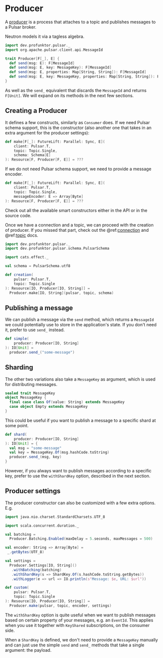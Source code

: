 # Producer

A [producer](https://pulsar.apache.org/docs/en/concepts-messaging/#producers) is a process that attaches to a topic and publishes messages to a Pulsar broker.

Neutron models it via a tagless algebra.

```scala mdoc:compile-only
import dev.profunktor.pulsar._
import org.apache.pulsar.client.api.MessageId

trait Producer[F[_], E] {
  def send(msg: E): F[MessageId]
  def send(msg: E, key: MessageKey): F[MessageId]
  def send(msg: E, properties: Map[String, String]): F[MessageId]
  def send(msg: E, key: MessageKey, properties: Map[String, String]): F[MessageId]
}
```

As well as the `send_` equivalent that discards the `MessageId` and returns `F[Unit]`. We will expand on its methods in the next few sections.

## Creating a Producer

It defines a few constructs, similarly as `Consumer` does. If we need Pulsar schema support, this is the constructor (also another one that takes in an extra argument for the producer settings):

```scala
def make[F[_]: FutureLift: Parallel: Sync, E](
    client: Pulsar.T,
    topic: Topic.Single,
    schema: Schema[E]
): Resource[F, Producer[F, E]] = ???
```

If we do not need Pulsar schema support, we need to provide a message encoder.

```scala
def make[F[_]: FutureLift: Parallel: Sync, E](
    client: Pulsar.T,
    topic: Topic.Single,
    messageEncoder: E => Array[Byte]
): Resource[F, Producer[F, E]] = ???
```

Check out all the available smart constructors either in the API or in the source code.

Once we have a connection and a topic, we can proceed with the creation of producer. If you missed that part, check out the @ref:[connection](../reference/Connection.md) and @ref:[topic](../reference/Topic.md) docs.

```scala mdoc
import dev.profunktor.pulsar._
import dev.profunktor.pulsar.schema.PulsarSchema

import cats.effect._

val schema = PulsarSchema.utf8

def creation(
    pulsar: Pulsar.T,
    topic: Topic.Single
): Resource[IO, Producer[IO, String]] =
  Producer.make[IO, String](pulsar, topic, schema)
```

## Publishing a message

We can publish a message via the `send` method, which returns a `MessageId` we could potentially use to store in the application's state. If you don't need it, prefer to use `send_` instead.

```scala mdoc
def simple(
    producer: Producer[IO, String]
): IO[Unit] =
  producer.send_("some-message")
```

## Sharding

The other two variations also take a `MessageKey` as argument, which is used for distributing messages.

```scala mdoc:compile-only
sealed trait MessageKey
object MessageKey {
  final case class Of(value: String) extends MessageKey
  case object Empty extends MessageKey
}
```

This could be useful if you want to publish a message to a specific shard at some point.

```scala mdoc
def shard(
    producer: Producer[IO, String]
): IO[Unit] = {
  val msg = "some-message"
  val key = MessageKey.Of(msg.hashCode.toString)
  producer.send_(msg, key)
}
```

However, if you always want to publish messages according to a specific key, prefer to use the `withShardKey` option, described in the next section.

## Producer settings

The producer constructor can also be customized with a few extra options. E.g.

```scala mdoc
import java.nio.charset.StandardCharsets.UTF_8

import scala.concurrent.duration._

val batching =
  Producer.Batching.Enabled(maxDelay = 5.seconds, maxMessages = 500)

val encoder: String => Array[Byte] =
 _.getBytes(UTF_8)

val settings =
  Producer.Settings[IO, String]()
   .withBatching(batching)
   .withShardKey(s => ShardKey.Of(s.hashCode.toString.getBytes))
   .withLogger(e => url => IO.println(s"Message: $e, URL: $url"))

def custom(
    pulsar: Pulsar.T,
    topic: Topic.Single
): Resource[IO, Producer[IO, String]] =
  Producer.make(pulsar, topic, encoder, settings)
```

The `withShardKey` option is quite useful when we want to publish messages based on certain property of your messages, e.g. an `EventId`. This applies when you use it together with `KeyShared` subscriptions, on the consumer side.

When a `ShardKey` is defined, we don't need to provide a `MessageKey` manually and can just use the simple `send` and `send_` methods that take a single argument: the payload.
